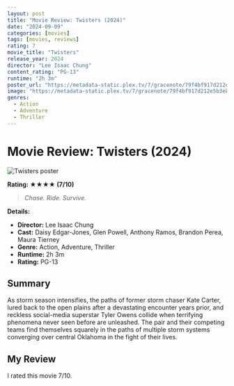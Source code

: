 ```yaml
---
layout: post
title: "Movie Review: Twisters (2024)"
date: "2024-09-09"
categories: [movies]
tags: [movies, reviews]
rating: 7
movie_title: "Twisters"
release_year: 2024
director: "Lee Isaac Chung"
content_rating: "PG-13"
runtime: "2h 3m"
poster_url: "https://metadata-static.plex.tv/7/gracenote/79f4bf917d212e5b3eb752c24dd639c5.jpg"
image: "https://metadata-static.plex.tv/7/gracenote/79f4bf917d212e5b3eb752c24dd639c5.jpg"
genres: 
  - Action
  - Adventure
  - Thriller
---
```


# Movie Review: Twisters (2024)


<div class="movie-poster">
  <img src="https://metadata-static.plex.tv/7/gracenote/79f4bf917d212e5b3eb752c24dd639c5.jpg" alt="Twisters poster" />
</div>


**Rating: ★★★★ (7/10)**


> *Chase. Ride. Survive.*


**Details:**
- **Director:** Lee Isaac Chung
- **Cast:** Daisy Edgar-Jones, Glen Powell, Anthony Ramos, Brandon Perea, Maura Tierney
- **Genre:** Action, Adventure, Thriller
- **Runtime:** 2h 3m
- **Rating:** PG-13

## Summary

As storm season intensifies, the paths of former storm chaser Kate Carter, lured back to the open plains after a devastating encounter years prior, and reckless social-media superstar Tyler Owens collide when terrifying phenomena never seen before are unleashed. The pair and their competing teams find themselves squarely in the paths of multiple storm systems converging over central Oklahoma in the fight of their lives.

## My Review

I rated this movie 7/10.


